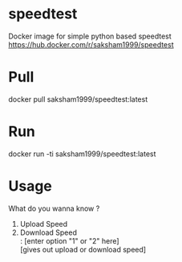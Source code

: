 # speedtest
Docker image for simple python based speedtest
https://hub.docker.com/r/saksham1999/speedtest

# Pull
docker pull saksham1999/speedtest:latest
# Run
docker run -ti saksham1999/speedtest:latest
# Usage
What do you wanna know ?
1) Upload Speed
2) Download Speed <br>
: [enter option "1" or "2" here] <br>
[gives out upload or download speed]
